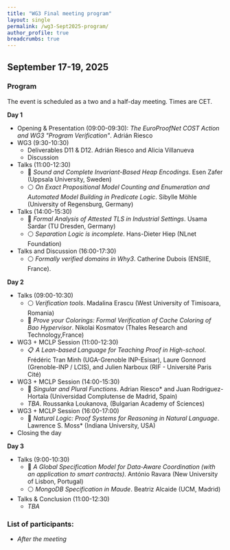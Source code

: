 ```yaml
---
title: "WG3 Final meeting program"
layout: single
permalink: /wg3-Sept2025-program/
author_profile: true
breadcrumbs: true
---
```



## September 17-19, 2025

<!--[<img src="/_pages/WG3/Feb2022/WG3-meeting-way.jpg" width="300"/>](/_pages/WG3/Feb2022/WG3-meeting-way.jpg)-->

### Program

The event is scheduled as a two and a half-day meeting. Times are CET.

**Day 1**

* Opening & Presentation (09:00-09:30): _The EuroProofNet COST Action and WG3 "Program Verification"_. Adri&aacute;n Riesco
* WG3 (9:30-10:30)
  - Deliverables D11 & D12. Adri&aacute;n Riesco and Alicia Villanueva
  - Discussion
* Talks (11:00-12:30)
  - :large_blue_circle: _Sound and Complete Invariant-Based Heap Encodings_. Esen Zafer (Uppsala University, Sweden)
  - :white_circle: _On Exact Propositional Model Counting and Enumeration and Automated Model Building in Predicate Logic_. Sibylle Möhle (University of Regensburg, Germany)
* Talks (14:00-15:30)
  - :large_blue_circle: _Formal Analysis of Attested TLS in Industrial Settings_. Usama Sardar (TU Dresden, Germany)
  - :white_circle: _Separation Logic is incomplete_. Hans-Dieter Hiep (NLnet Foundation)
* Talks and Discussion (16:00-17:30)
  - :white_circle: _Formally verified domains in Why3_. Catherine Dubois (ENSIIE, France).

**Day 2**

* Talks (09:00-10:30)
  - :white_circle: _Verification tools_. Madalina Erascu (West University of Timisoara, Romania)
  - :large_blue_circle: _Prove your Colorings: Formal Verification of Cache Coloring of Bao Hypervisor_. Nikolai Kosmatov (Thales Research and Technology,France)
* WG3 + MCLP Session (11:00-12:30)
  - :clipboard: _A Lean-based Language for Teaching Proof in High-school_. Frédéric Tran Minh (UGA-Grenoble INP-Esisar), Laure Gonnord (Grenoble-INP / LCIS), and Julien Narboux (RIF - Université Paris Cité)
* WG3 + MCLP Session (14:00-15:30)
  - :large_blue_circle: _Singular and Plural Functions_. Adrian Riesco* and Juan Rodriguez-Hortala (Universidad Complutense de Madrid, Spain)
  - _TBA_. Roussanka Loukanova, (Bulgarian Academy of Sciences)
* WG3 + MCLP Session (16:00-17:00)
  - :large_blue_circle: _Natural Logic: Proof Systems for Reasoning in Natural Language_. Lawrence S. Moss* (Indiana University, USA)
* Closing the day

**Day 3**

* Talks (9:00-10:30)
  - :large_blue_circle: _A Global Specification Model for Data-Aware Coordination (with an application to smart contracts)_. António Ravara (New University of Lisbon, Portugal)
  - :white_circle: _MongoDB Specification in Maude_. Beatriz Alcaide (UCM, Madrid)
* Talks & Conclusion (11:00-12:30)
  - _TBA_

### List of participants:

-	_After the meeting_ 

<!--
### Photos

[<img src="/_pages/WG3/Feb2022/WG3-meeting-session4.jpg" width="400"/>](/_pages/WG3/Feb2022/WG3-meeting-session4.jpg)

<br>

[<img src="/_pages/WG3/Feb2022/WG3-meeting-session2.jpg" width="400"/>](/_pages/WG3/Feb2022/WG3-meeting-session2.jpg)

<br>

[<img src="/_pages/WG3/Feb2022/WG3-meeting-coffee.jpg" width="400"/>](/_pages/WG3/Feb2022/WG3-meeting-coffee.jpg)

-->
